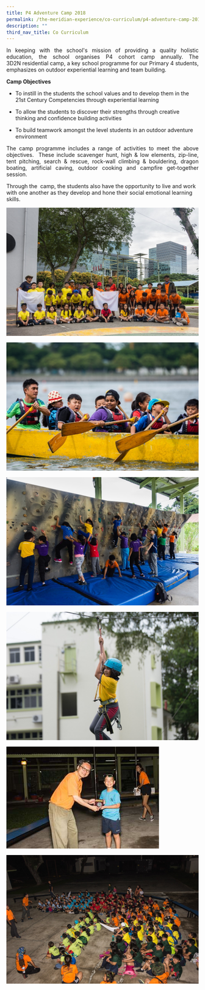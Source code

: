 ```yaml
---
title: P4 Adventure Camp 2018
permalink: /the-meridian-experience/co-curriculum/p4-adventure-camp-2018/
description: ""
third_nav_title: Co Curriculum
---
```

<p align = "justify">In keeping with the school's mission of providing a quality holistic education, the school organises P4 cohort camp annually. The 3D2N residential camp, a key school programme for our Primary 4 students, emphasizes on outdoor experiential learning and team building.</p>

**Camp Objectives**  

*   To instill in the students the school values and to develop them in the 21st Century Competencies through experiential learning  
    
*   To allow the students to discover their strengths through creative thinking and confidence building activities  
    
*   To build teamwork amongst the level students in an outdoor adventure environment

<p align = "justify">The camp programme includes a range of activities to meet the above objectives.  These include scavenger hunt, high & low elements, zip-line, tent pitching, search & rescue, rock-wall climbing & bouldering, dragon boating, artificial caving, outdoor cooking and campfire get-together session.</p>

<p>Through the  camp, the students also have the opportunity to live and work with one another as they develop and hone their social emotional learning skills.</p>

![](/images/The%20Meridian%20Experience/P4%20Camp%202018/P4%20Camp_1.jpg)

![](/images/The%20Meridian%20Experience/P4%20Camp%202018/P4%20Camp_2.jpg)

![](/images/The%20Meridian%20Experience/P4%20Camp%202018/P4%20Camp_3.jpg)

![](/images/The%20Meridian%20Experience/P4%20Camp%202018/P4%20Camp_4.jpg)

![](/images/The%20Meridian%20Experience/P4%20Camp%202018/P4%20Camp_5.jpg)

![](/images/The%20Meridian%20Experience/P4%20Camp%202018/P4%20Camp_6.jpg)